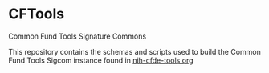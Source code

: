 # CFTools
Common Fund Tools Signature Commons

This repository contains the schemas and scripts used to build the Common Fund Tools Sigcom instance found in [nih-cfde-tools.org](https://nih-cfde-tools.org)
